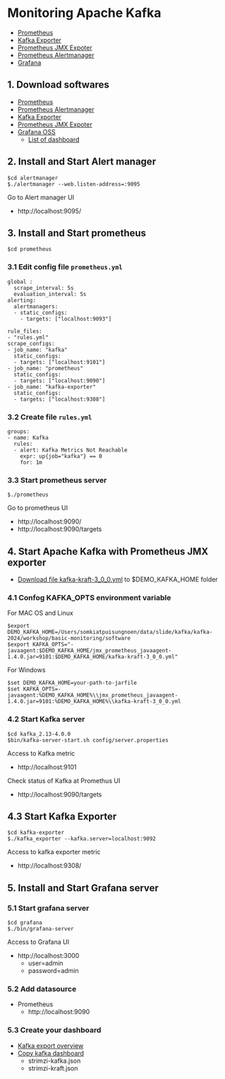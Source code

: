 # Monitoring Apache Kafka
* [Prometheus](https://prometheus.io/)
* [Kafka Exporter](https://github.com/danielqsj/kafka_exporter)
* [Prometheus JMX Expoter](https://github.com/prometheus/jmx_exporter)
* [Prometheus Alertmanager](https://prometheus.io/docs/alerting/latest/alertmanager/)
* [Grafana](https://grafana.com/)


## 1. Download softwares
* [Prometheus](https://prometheus.io/download/)
* [Prometheus Alertmanager](https://prometheus.io/download/)
* [Kafka Exporter](https://github.com/danielqsj/kafka_exporter/releases)
* [Prometheus JMX Expoter](https://github.com/prometheus/jmx_exporter/releases)
* [Grafana OSS](https://grafana.com/grafana/download?pg=oss-graf&plcmt=hero-btn-1&edition=oss)
  * [List of dashboard](https://github.com/strimzi/strimzi-kafka-operator/tree/main/examples/metrics)

## 2. Install and Start Alert manager
```
$cd alertmanager
$./alertmanager --web.listen-address=:9095
```

Go to Alert manager UI
* http://localhost:9095/

## 3. Install and Start prometheus
```
$cd prometheus
```

### 3.1 Edit config file `prometheus.yml`
```
global :
  scrape_interval: 5s
  evaluation_interval: 5s
alerting:
  alertmanagers:
  - static_configs:
    - targets: ["localhost:9093"]

rule_files:
- "rules.yml"
scrape_configs:
- job_name: "kafka"
  static_configs:
  - targets: ["localhost:9101"]
- job_name: "prometheus"
  static_configs:
  - targets: ["localhost:9090"]
- job_name: "kafka-exporter"
  static_configs:
  - targets: ["localhost:9308"]
```

### 3.2 Create file `rules.yml`
```
groups:
- name: Kafka
  rules:
  - alert: Kafka Metrics Not Reachable
    expr: up{job="kafka"} == 0
    for: 1m
```

### 3.3 Start prometheus server
```
$./prometheus
```

Go to prometheus UI
* http://localhost:9090/
* http://localhost:9090/targets


## 4. Start Apache Kafka with Prometheus JMX exporter
* [Download file kafka-kraft-3_0_0.yml](https://github.com/prometheus/jmx_exporter/blob/main/examples/kafka-kraft-3_0_0.yml) to $DEMO_KAFKA_HOME folder


### 4.1 Confog KAFKA_OPTS environment variable
For MAC OS and Linux
```
$export DEMO_KAFKA_HOME=/Users/somkiatpuisungnoen/data/slide/kafka/kafka-2024/workshop/basic-monitoring/software
$export KAFKA_OPTS="-javaagent:$DEMO_KAFKA_HOME/jmx_prometheus_javaagent-1.4.0.jar=9101:$DEMO_KAFKA_HOME/kafka-kraft-3_0_0.yml"
```

For Windows
```
$set DEMO_KAFKA_HOME=your-path-to-jarfile
$set KAFKA_OPTS=-javaagent:%DEMO_KAFKA_HOME%\\jmx_prometheus_javaagent-1.4.0.jar=9101:%DEMO_KAFKA_HOME%\\kafka-kraft-3_0_0.yml
```

### 4.2 Start Kafka server
```
$cd kafka_2.13-4.0.0
$bin/kafka-server-start.sh config/server.properties
```

Access to Kafka metric
* http://localhost:9101

Check status of Kafka at Promethus UI
* http://localhost:9090/targets

## 4.3 Start Kafka Exporter
```
$cd kafka-exporter
$./kafka_exporter --kafka.server=localhost:9092
```

Access to kafka exporter metric
* http://localhost:9308/


## 5. Install and Start Grafana server

### 5.1 Start grafana server
```
$cd grafana
$./bin/grafana-server
```

Access to Grafana UI
* http://localhost:3000
  * user=admin
  * password=admin

### 5.2 Add datasource
* Prometheus
  * http://localhost:9090


### 5.3 Create your dashboard
* [Kafka export overview](https://grafana.com/grafana/dashboards/7589-kafka-exporter-overview/)
* [Copy kafka dashboard](https://github.com/strimzi/strimzi-kafka-operator/tree/main/examples/metrics/grafana-dashboards)
  * strimzi-kafka.json
  * strimzi-kraft.json
